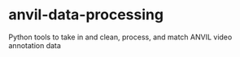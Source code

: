 # anvil-data-processing
Python tools to take in and clean, process, and match ANVIL video annotation data
